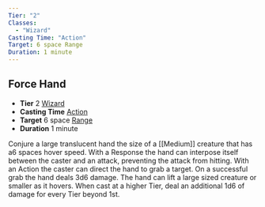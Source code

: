 ```yaml
---
Tier: "2"
Classes:
  - "Wizard"
Casting Time: "Action"
Target: 6 space Range
Duration: 1 minute
---
```

## Force Hand
- **Tier** 2 [Wizard](app://obsidian.md/SRD/Archetypes/Wizard.md)
- **Casting Time** [Action](app://obsidian.md/SRD/Glossary/Action.md)
- **Target** 6 space [Range](app://obsidian.md/Range)
- **Duration** 1 minute

Conjure a large translucent hand the size of a [[Medium]] creature that has a6 spaces hover speed. With a Response the hand can interpose itself between the caster and an attack, preventing the attack from hitting. With an Action the caster can direct the hand to grab a target. On a successful grab the hand deals 3d6 damage. The hand can lift a large sized creature or smaller as it hovers. When cast at a higher Tier, deal an additional 1d6 of damage for every Tier beyond 1st.
